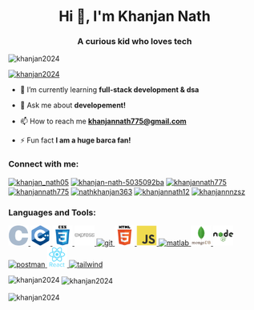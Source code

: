 <h1 align="center">Hi 👋, I'm Khanjan Nath</h1>
<h3 align="center">A curious kid who loves tech</h3>

<p align="left"> <img src="https://komarev.com/ghpvc/?username=khanjan2024&label=Profile%20views&color=0e75b6&style=flat" alt="khanjan2024" /> </p>

<p align="left"> <a href="https://github.com/ryo-ma/github-profile-trophy"><img src="https://github-profile-trophy.vercel.app/?username=khanjan2024" alt="khanjan2024" /></a> </p>

- 🌱 I’m currently learning **full-stack development & dsa**

- 💬 Ask me about **developement!**

- 📫 How to reach me **khanjannath775@gmail.com**

- ⚡ Fun fact **I am a huge barca fan!**

<h3 align="left">Connect with me:</h3>
<p align="left">
<a href="https://twitter.com/khanjan_nath05" target="blank"><img align="center" src="https://raw.githubusercontent.com/rahuldkjain/github-profile-readme-generator/master/src/images/icons/Social/twitter.svg" alt="khanjan_nath05" height="30" width="40" /></a>
<a href="https://linkedin.com/in/khanjan-nath-5035092ba" target="blank"><img align="center" src="https://raw.githubusercontent.com/rahuldkjain/github-profile-readme-generator/master/src/images/icons/Social/linked-in-alt.svg" alt="khanjan-nath-5035092ba" height="30" width="40" /></a>
<a href="https://www.codechef.com/users/khanjannath775" target="blank"><img align="center" src="https://cdn.jsdelivr.net/npm/simple-icons@3.1.0/icons/codechef.svg" alt="khanjannath775" height="30" width="40" /></a>
<a href="https://www.hackerrank.com/khanjannath775" target="blank"><img align="center" src="https://raw.githubusercontent.com/rahuldkjain/github-profile-readme-generator/master/src/images/icons/Social/hackerrank.svg" alt="khanjannath775" height="30" width="40" /></a>
<a href="https://codeforces.com/profile/nathkhanjan363" target="blank"><img align="center" src="https://raw.githubusercontent.com/rahuldkjain/github-profile-readme-generator/master/src/images/icons/Social/codeforces.svg" alt="nathkhanjan363" height="30" width="40" /></a>
<a href="https://www.leetcode.com/khanjannath12" target="blank"><img align="center" src="https://raw.githubusercontent.com/rahuldkjain/github-profile-readme-generator/master/src/images/icons/Social/leet-code.svg" alt="khanjannath12" height="30" width="40" /></a>
<a href="https://auth.geeksforgeeks.org/user/khanjannnzsz" target="blank"><img align="center" src="https://raw.githubusercontent.com/rahuldkjain/github-profile-readme-generator/master/src/images/icons/Social/geeks-for-geeks.svg" alt="khanjannnzsz" height="30" width="40" /></a>

</p>

<h3 align="left">Languages and Tools:</h3>
<p align="left"> <a href="https://www.cprogramming.com/" target="_blank" rel="noreferrer"> <img src="https://raw.githubusercontent.com/devicons/devicon/master/icons/c/c-original.svg" alt="c" width="40" height="40"/> </a> <a href="https://www.w3schools.com/cpp/" target="_blank" rel="noreferrer"> <img src="https://raw.githubusercontent.com/devicons/devicon/master/icons/cplusplus/cplusplus-original.svg" alt="cplusplus" width="40" height="40"/> </a> <a href="https://www.w3schools.com/css/" target="_blank" rel="noreferrer"> <img src="https://raw.githubusercontent.com/devicons/devicon/master/icons/css3/css3-original-wordmark.svg" alt="css3" width="40" height="40"/> </a> <a href="https://expressjs.com" target="_blank" rel="noreferrer"> <img src="https://raw.githubusercontent.com/devicons/devicon/master/icons/express/express-original-wordmark.svg" alt="express" width="40" height="40"/> </a> <a href="https://git-scm.com/" target="_blank" rel="noreferrer"> <img src="https://www.vectorlogo.zone/logos/git-scm/git-scm-icon.svg" alt="git" width="40" height="40"/> </a> <a href="https://www.w3.org/html/" target="_blank" rel="noreferrer"> <img src="https://raw.githubusercontent.com/devicons/devicon/master/icons/html5/html5-original-wordmark.svg" alt="html5" width="40" height="40"/> </a> <a href="https://developer.mozilla.org/en-US/docs/Web/JavaScript" target="_blank" rel="noreferrer"> <img src="https://raw.githubusercontent.com/devicons/devicon/master/icons/javascript/javascript-original.svg" alt="javascript" width="40" height="40"/> </a> <a href="https://www.mathworks.com/" target="_blank" rel="noreferrer"> <img src="https://upload.wikimedia.org/wikipedia/commons/2/21/Matlab_Logo.png" alt="matlab" width="40" height="40"/> </a> <a href="https://www.mongodb.com/" target="_blank" rel="noreferrer"> <img src="https://raw.githubusercontent.com/devicons/devicon/master/icons/mongodb/mongodb-original-wordmark.svg" alt="mongodb" width="40" height="40"/> </a> <a href="https://nodejs.org" target="_blank" rel="noreferrer"> <img src="https://raw.githubusercontent.com/devicons/devicon/master/icons/nodejs/nodejs-original-wordmark.svg" alt="nodejs" width="40" height="40"/> </a> <a href="https://postman.com" target="_blank" rel="noreferrer"> <img src="https://www.vectorlogo.zone/logos/getpostman/getpostman-icon.svg" alt="postman" width="40" height="40"/> </a> <a href="https://reactjs.org/" target="_blank" rel="noreferrer"> <img src="https://raw.githubusercontent.com/devicons/devicon/master/icons/react/react-original-wordmark.svg" alt="react" width="40" height="40"/> </a> <a href="https://tailwindcss.com/" target="_blank" rel="noreferrer"> <img src="https://www.vectorlogo.zone/logos/tailwindcss/tailwindcss-icon.svg" alt="tailwind" width="40" height="40"/> </a> </p>

<p><img align="left" src="https://github-readme-stats.vercel.app/api/top-langs?username=khanjan2024&show_icons=true&locale=en&layout=compact" alt="khanjan2024" /></p>

<p>&nbsp;<img align="center" src="https://github-readme-stats.vercel.app/api?username=khanjan2024&show_icons=true&locale=en" alt="khanjan2024" /></p>

<p><img align="center" src="https://github-readme-streak-stats.herokuapp.com/?user=khanjan2024&" alt="khanjan2024" /></p>


